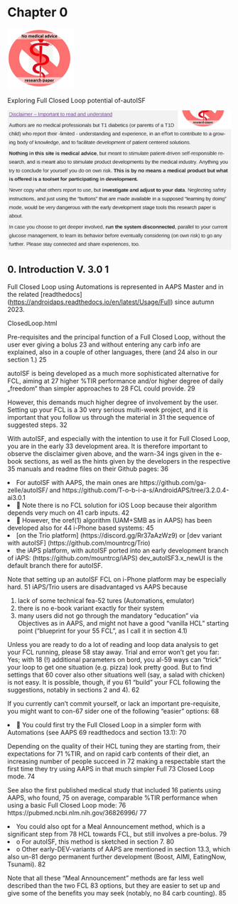 # Chapter 0




<img src="images/00_Introduction_FCL-book.V 3.0_img_1.jpg" alt="" width="150" class="float-right"/>


<P>Exploring Full Closed Loop potential of-autoISF </P>

<img src="images/00_Introduction_FCL-book.V 3.0_img_2.jpg" alt=""/>


## 0. Introduction V. 3.0 1

Full Closed Loop using Automations is represented in AAPS Master and in the related  [readthedocs] (https://androidaps.readthedocs.io/en/latest/Usage/Full) since autumn 2023.


<Link>ClosedLoop.html</Link>

<P>Pre-requisites and the principal function of a Full Closed Loop, without the user ever giving a bolus 23 and without entering any carb info are explained, also in a couple of other languages, there (and 24 also in our section 1.) 25 </P>



<P>autoISF is being developed as a much more sophisticated alternative for FCL, aiming at 27 higher %TIR performance and/or higher degree of daily „freedom“ than simpler approaches to 28 FCL could  provide. 29 </P>

<P>However, this demands much higher degree of involvement by the user. Setting up your FCL is a 30 very serious multi-week project, and it is important that you follow us through the material in 31 the sequence of suggested steps. 32 </P>

<P>With autoISF, and especially with the intention to use it for Full Closed Loop, you are in the early 33 development area. It is therefore important to observe the disclaimer given above, and the warn-34 ings given in the e-book sections, as well as the hints given by the developers in the respective 35 manuals and readme files on their Github pages: 36 </P>



<li>
<LBody>For autoISF with AAPS, the main ones are 
<Link>https://github.com/ga-zelle/autoISF/</Link>
  and
<Link>https://github.com/T-o-b-i-a-s/AndroidAPS/tree/3.2.0.4-ai3.0.1</Link>
</LBody>
</li>




<li>
<LBody> Note there is no FCL solution for iOS Loop because their algorithm depends very much on 41 carb inputs.  42 </LBody>
</li>




<li>
<LBody> However, the oref(1) algorithm (UAM+SMB as in AAPS) has been developed also for          44 i-Phone based systems:  45 </LBody>
</li>


<li>
[on the Trio platform] (https://discord.gg/Rr37aAzWz9) or [dev variant with autoISF] (https://github.com/mountrcg/Trio)
</li>

<li>
the iAPS platform, with  autoISF ported into an early development branch of iAPS: 
(https://github.com/mountrcg/iAPS)
dev_autoISF3.x_newUI is the default branch there for autoISF.
</li>


<P>Note that setting up an autoISF FCL on i-Phone platform may be especially hard. 51 iAPS/Trio users are disadvantaged vs AAPS because  
<ol> 
<li> lack of some technical fea-52 tures (Automations,  emulator)  </li>
<li> there is no e-book variant exactly for their system </li> 
<li> many users did not go through the mandatory “education” via Objectives as in AAPS, and might not have a good “vanilla HCL” starting point (“blueprint for your 55 FCL”, as I call it in section 4.1)  </li>

</ol>

<P> Unless you are ready to do a lot of reading and loop data analysis to get your FCL running, please 58 stay away. Trial and error won’t get you far: Yes; with 18 (!) additional parameters on bord, you al-59 ways can “trick” your loop to get one situation (e.g. pizza) look pretty good. But to find settings that 60 cover also other situations well (say, a salad with chicken) is not easy. It is possible, though, if you 61 “build” your FCL following the suggestions, notably in sections 2 and 4). 62 </P>


<P>If you currently can’t commit yourself, or lack an important pre-requisite, you might want to con-67 sider one of the following “easier” options: 68 </P>


<li>
<LBody> You could first try the Full Closed Loop in a simpler form with Automations (see AAPS 69 readthedocs and section 13.1):  70 </LBody>
</li>


<P>Depending on the quality of their HCL tuning they are starting from, their expectations for 71 %TIR, and on rapid carb contents of their diet, an increasing number of people succeed in 72 making a respectable start the first time they try using AAPS in that much simpler Full 73 Closed Loop mode. 74 </P>

<P>See also the first published medical study that included 16 patients using AAPS, who found, 75 on average, comparable %TIR performance when using a basic Full Closed Loop mode: 76 
<Link>https://pubmed.ncbi.nlm.nih.gov/36826996/</Link>
 77 </P>


<li>
<LBody> You could also opt for a Meal Announcement method, which is a significant step from 78 HCL towards FCL, but still involves a pre-bolus.  79 </LBody>
</li>

<li>
<LBody>o For autoISF, this method is sketched in section 7. 80 </LBody>
</li>

<li>
<LBody>o Other early-DEV-variants of AAPS are mentioned in section 13.3, which also un-81 dergo permanent further development (Boost, AIMI, EatingNow, Tsunami). 82 </LBody>
</li>


<P>Note that all these “Meal Announcement” methods are far less well described than the two FCL 83 options, but they are easier to set up and give some of the benefits you may seek (notably, no 84 carb counting).  85 </P>

